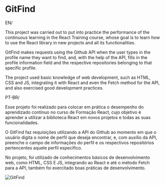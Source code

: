 # GitFind

EN/ 

This project was carried out to put into practice the performance of the continuous learning in the React Training course, whose goal is to learn how to use the React library in new projects and all its functionalities.

GitFind makes requests using the Github API when the user types in the profile name they want to find, and, with the help of the API, fills in the profile information field and the respective repositories belonging to that specific profile.

The project used basic knowledge of web development, such as HTML, CSS and JS, integrating it with React and even the Fetch method for the API, and also exercised good development practices.

PT-BR/

Esse projeto foi realizado para colocar em prática o desempenho do aprendizado contínuo no curso de Formação React, cujo objetivo é aprender a utilizar a biblioteca React em novos projetos e todas as suas funcionalidades.

O GitFind faz requisições utilizando a API do Github ao momento em que o usuário digita o nome de perfil que deseja encontrar, e, com auxílio da API, preenche o campo de informações do perfil e os respectivos repositórios pertencentes aquele perfil específico.

No projeto, foi utilizado de conhecimentos básicos de desenvolvimento web, como HTML, CSS E JS, integrando ao React e até o método Fetch para a API, também foi exercitado boas práticas de desenvolvimento.

![GitFind](https://user-images.githubusercontent.com/70165034/191575045-794e4c8f-07c5-4b87-8cc2-bf3e073320aa.png)
